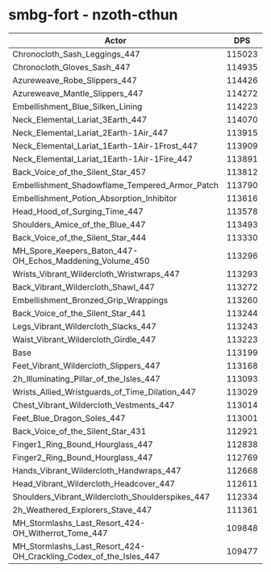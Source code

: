 # smbg-fort - nzoth-cthun
| Actor | DPS | Increase |
|---|:---:|:---:|
|Chronocloth_Sash_Leggings_447|115023|1.61%|
|Chronocloth_Gloves_Sash_447|114935|1.53%|
|Azureweave_Robe_Slippers_447|114426|1.08%|
|Azureweave_Mantle_Slippers_447|114272|0.95%|
|Embellishment_Blue_Silken_Lining|114223|0.90%|
|Neck_Elemental_Lariat_3Earth_447|114070|0.77%|
|Neck_Elemental_Lariat_2Earth-1Air_447|113915|0.63%|
|Neck_Elemental_Lariat_1Earth-1Air-1Frost_447|113909|0.63%|
|Neck_Elemental_Lariat_1Earth-1Air-1Fire_447|113891|0.61%|
|Back_Voice_of_the_Silent_Star_457|113812|0.54%|
|Embellishment_Shadowflame_Tempered_Armor_Patch|113790|0.52%|
|Embellishment_Potion_Absorption_Inhibitor|113616|0.37%|
|Head_Hood_of_Surging_Time_447|113578|0.33%|
|Shoulders_Amice_of_the_Blue_447|113493|0.26%|
|Back_Voice_of_the_Silent_Star_444|113330|0.12%|
|MH_Spore_Keepers_Baton_447-OH_Echos_Maddening_Volume_450|113296|0.09%|
|Wrists_Vibrant_Wildercloth_Wristwraps_447|113293|0.08%|
|Back_Vibrant_Wildercloth_Shawl_447|113272|0.06%|
|Embellishment_Bronzed_Grip_Wrappings|113260|0.05%|
|Back_Voice_of_the_Silent_Star_441|113244|0.04%|
|Legs_Vibrant_Wildercloth_Slacks_447|113243|0.04%|
|Waist_Vibrant_Wildercloth_Girdle_447|113223|0.02%|
|Base|113199|0.00%|
|Feet_Vibrant_Wildercloth_Slippers_447|113168|-0.03%|
|2h_Illuminating_Pillar_of_the_Isles_447|113093|-0.09%|
|Wrists_Allied_Wristguards_of_Time_Dilation_447|113029|-0.15%|
|Chest_Vibrant_Wildercloth_Vestments_447|113014|-0.16%|
|Feet_Blue_Dragon_Soles_447|113001|-0.17%|
|Back_Voice_of_the_Silent_Star_431|112921|-0.25%|
|Finger1_Ring_Bound_Hourglass_447|112838|-0.32%|
|Finger2_Ring_Bound_Hourglass_447|112769|-0.38%|
|Hands_Vibrant_Wildercloth_Handwraps_447|112668|-0.47%|
|Head_Vibrant_Wildercloth_Headcover_447|112611|-0.52%|
|Shoulders_Vibrant_Wildercloth_Shoulderspikes_447|112334|-0.76%|
|2h_Weathered_Explorers_Stave_447|111361|-1.62%|
|MH_Stormlashs_Last_Resort_424-OH_Witherrot_Tome_447|109848|-2.96%|
|MH_Stormlashs_Last_Resort_424-OH_Crackling_Codex_of_the_Isles_447|109477|-3.29%|
